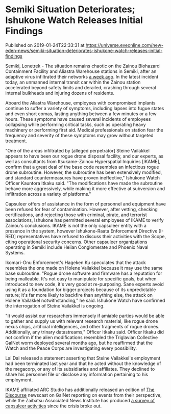 # Semiki Situation Deteriorates; Ishukone Watch Releases Initial Findings
Published on 2019-01-24T22:33:31 at https://universe.eveonline.com/new-eden-news/semiki-situation-deteriorates-ishukone-watch-releases-initial-findings

Semiki, Lonetrek - The situation remains chaotic on the Zainou Biohazard Containment Facility and Aliastra Warehouse stations in Semiki, after an adaptive virus infiltrated their networks [a week ago](https://community.eveonline.com/news/news-channels/world-news/semiki-zainou-biohazard-containment-compromised/). In the latest incident today, an unmanned internal transit car within the Zainou station accelerated beyond safety limits and derailed, crashing through several internal bulkheads and injuring dozens of residents.

Aboard the Aliastra Warehouse, employees with compromised implants continue to suffer a variety of symptoms, including lapses into fugue states and even short comas, lasting anything between a few minutes or a few hours. These symptoms have caused several incidents of employees collapsing while performing critical tasks, such as operating heavy machinery or performing first aid. Medical professionals on station fear the frequency and severity of these symptoms may grow without targeted treatment.

"One of the areas infiltrated by [alleged perpetrator] Steine Vailakkel appears to have been our rogue drone disposal facility, and our experts, as well as consultants from Itsukame-Zainou Hyperspatial Inquiries [IKAME], confirm that a great deal of the base code resembles an infectious rogue drone subroutine. However, the subroutine has been extensively modified, and standard countermeasures have proven ineffective," Ishukone Watch Officer Kauntora Itkaku said. "The modifications have made the subroutine behave more aggressively, while making it more effective at subversion and infiltration across a variety of platforms."

Capsuleer offers of assistance in the form of personnel and equipment have been refused for fear of contamination. However, after vetting, checking certifications, and rejecting those with criminal, pirate, and terrorist associations, Ishukone has permitted several employees of IKAME to verify Zainou's conclusions. IKAME is not the only capsuleer entity with a presence in the system, however Ishukone-Raata Enforcement Directive [I-RED] representatives have refused to discuss their activities with the Scope, citing operational security concerns. Other capsuleer organizations operating in Semiki include Heiian Conglomerate and Phoenix Naval Systems.

Ikomari-Onu Enforcement's Hageken Ku speculates that the attack resembles the one made on Holene Vailakkel because it may use the same base subroutine. "Rogue drone software and firmware has a reputation for being malleable. It's not easy to manipulate for specific goals, but when introduced to new code, it's very good at re-purposing. Sane experts avoid using it as a foundation for bigger projects because of its unpredictable nature; it's far more likely to backfire than anything else, the attack on Holene Vailakkel notwithstanding," he said. Ishukone Watch have confirmed the interrogation of Steine Vailakkel is ongoing.

"It would assist our researchers immensely if amiable parties would be able to gather and supply us with relevant research material, like rogue drone nexus chips, artificial intelligences, and other fragments of rogue drones. Additionally, any trinary datastreams," Officer Itkaku said. Officer Itkaku did not confirm if the alien modifications resembled the Triglavian Collective GalNet worm deployed several months ago, but he reaffirmed that the Watch and the Peace Corps are investigating every possibility.

Lai Dai released a statement asserting that Steine Vailakkel's employment had been terminated last year and that he acted without the knowledge of the megacorp, or any of its subsidiaries and affiliates. They declined to share his personnel file or disclose any information pertaining to his employment.

IKAME affiliated ARC Studio has additionally released an edition of [The Discourse](https://www.youtube.com/watch?v=AHWVuuW0aeY) newscast on GalNet reporting on events from their perspective, while the Zaibatsu Associated News Institute has produced [a survey of capsuleer activities](https://forums.eveonline.com/t/razsu-zaibatsu-associated-news-institute-hub/76898/53) since the crisis broke out.
